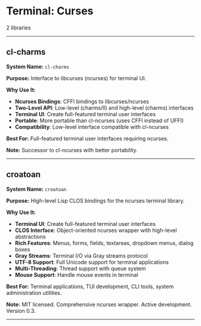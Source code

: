 # Terminal: Curses

2 libraries

---

## cl-charms

**System Name:** `cl-charms`

**Purpose:** Interface to libcurses (ncurses) for terminal UI.

**Why Use It:**
- **Ncurses Bindings**: CFFI bindings to libcurses/ncurses
- **Two-Level API**: Low-level (charms/ll) and high-level (charms) interfaces
- **Terminal UI**: Create full-featured terminal user interfaces
- **Portable**: More portable than cl-ncurses (uses CFFI instead of UFFI)
- **Compatibility**: Low-level interface compatible with cl-ncurses

**Best For:** Full-featured terminal user interfaces requiring ncurses.

**Note:** Successor to cl-ncurses with better portability.

---


## croatoan

**System Name:** `croatoan`

**Purpose:** High-level Lisp CLOS bindings for the ncurses terminal library.

**Why Use It:**
- **Terminal UI**: Create full-featured terminal user interfaces
- **CLOS Interface**: Object-oriented ncurses wrapper with high-level abstractions
- **Rich Features**: Menus, forms, fields, textareas, dropdown menus, dialog boxes
- **Gray Streams**: Terminal I/O via Gray streams protocol
- **UTF-8 Support**: Full Unicode support for terminal applications
- **Multi-Threading**: Thread support with queue system
- **Mouse Support**: Handle mouse events in terminal

**Best For:** Terminal applications, TUI development, CLI tools, system administration utilities.

**Note:** MIT licensed. Comprehensive ncurses wrapper. Active development. Version 0.3.

---


